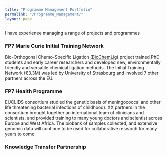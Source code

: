 ```yaml
---
title: "Programme Management Portfolio"
permalink: "/Programme_Management/"
layout: page
---
```

I have experienee managing a range of projects and programmes

### FP7 Marie Curie Initial Training Network
Bio-Orthogonal Chemo-Specific Ligation [(BioChemLig)](https://cordis.europa.eu/article/id/169916-bioorthogonal-chemistry-to-help-uncover-protein-functions) project trained PhD students and early career researchers and developed new, environmentally friendly and versatile chemical ligation methods. The Initial Training Network (€3.3M) was led by University of Strasbourg and involved 7 other partners across the EU. 

### FP7 Health Programme  
EUCLIDS consortium studied the genetic basis of meningococcal and other life threatening bacterial infections of childhood). XX partners in the consortium brought together an international team of clinicians and scientists, and provided training to many young doctors and scientist across Europe and West Africa. The biobank of samples collected, and extensive genomic data will continue to be used for collaborative research for many years to come.
 
### Knowledge Transfer Partnership

